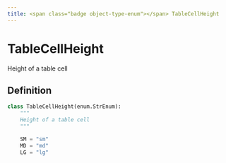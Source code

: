 ```yaml
---
title: <span class="badge object-type-enum"></span> TableCellHeight
---
```

# <span class="badge object-type-enum"></span> TableCellHeight

Height of a table cell

## Definition

```python
class TableCellHeight(enum.StrEnum):
    """
    Height of a table cell
    """

    SM = "sm"
    MD = "md"
    LG = "lg"
```
